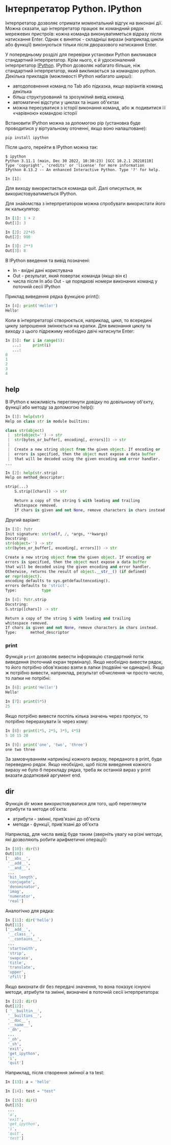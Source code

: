 # Інтерпретатор Python. IPython

Інтерпретатор дозволяє отримати моментальний відгук на виконані дії. Можна
сказати, що інтерпретатор працює як командний рядок мережевих
пристроїв: кожна команда виконуватиметься відразу після натискання Enter. Однак
є виняток - складніші вирази (наприклад цикли або функції) виконуються тільки
після дворазового натискання Enter.

У попередньому розділі для перевірки установки Python викликався стандартний
інтерпретатор. Крім нього, є й удосконалений інтерпретатор [IPython](http://ipython.readthedocs.io/en/stable/index.html).
IPython дозволяє
набагато більше, ніж стандартний інтерпретатор, який викликається за командою
python. Декілька прикладів (можливості IPython набагато ширші):

-  автодоповнення команд по Tab або підказка, якщо варіантів команд декілька
-  більш структурований та зрозумілий вивід команд
-  автоматичні відступи у циклах та інших об'єктах
-  можна пересуватися з історії виконання команд, або ж подивитися її «чарівною» командою історії

Встановити IPython можна за допомогою pip (установка буде проводитися у
віртуальному оточенні, якщо воно налаштоване):

```
pip install ipython
```

Після цього, перейти в IPython можна так:

```
$ ipython
Python 3.11.1 (main, Dec 30 2022, 10:30:23) [GCC 10.2.1 20210110]
Type 'copyright', 'credits' or 'license' for more information
IPython 8.13.2 -- An enhanced Interactive Python. Type '?' for help.

In [1]:
```

Для виходу використається команда quit. Далі описується, як
використовуватиметься IPython.

Для знайомства з інтерпретатором можна спробувати використати його як
калькулятор:

```python
In [1]: 1 + 2
Out[1]: 3

In [2]: 22*45
Out[2]: 990

In [3]: 2**3
Out[3]: 8
```

В IPython введення та вивід позначені:

-  In - вхідні дані користувача
-  Out - результат, який повертає команда (якщо він є)
-  числа після In або Out - це порядкові номери виконаних команд у поточній сесії IPython

Приклад виведення рядка функцією print():

```python
In [4]: print('Hello!')
Hello!
```

Коли в інтерпретаторі створюється, наприклад, цикл, то всередині циклу
запрошення змінюється на крапки. Для виконання циклу та виходу з цього
підрежиму необхідно двічі натиснути Enter:

```python
In [5]: for i in range(5):
   ...:     print(i)
   ...:
0
1
2
3
4
```

## help

В IPython є можливість переглянути довідку по довільному об'єкту, функції або
методу за допомогою help():

```python
In [1]: help(str)
Help on class str in module builtins:

class str(object)
 |  str(object='') -> str
 |  str(bytes_or_buffer[, encoding[, errors]]) -> str
 |
 |  Create a new string object from the given object. If encoding or
 |  errors is specified, then the object must expose a data buffer
 |  that will be decoded using the given encoding and error handler.
...

In [2]: help(str.strip)
Help on method_descriptor:

strip(...)
    S.strip([chars]) -> str

    Return a copy of the string S with leading and trailing
    whitespace removed.
    If chars is given and not None, remove characters in chars instead.
```

Другий варіант:

```python
In [3]: ?str
Init signature: str(self, /, *args, **kwargs)
Docstring:
str(object='') -> str
str(bytes_or_buffer[, encoding[, errors]]) -> str

Create a new string object from the given object. If encoding or
errors is specified, then the object must expose a data buffer
that will be decoded using the given encoding and error handler.
Otherwise, returns the result of object.__str__() (if defined)
or repr(object).
encoding defaults to sys.getdefaultencoding().
errors defaults to 'strict'.
Type:           type

In [4]: ?str.strip
Docstring:
S.strip([chars]) -> str

Return a copy of the string S with leading and trailing
whitespace removed.
If chars is given and not None, remove characters in chars instead.
Type:      method_descriptor
```

### print

Функція ``print`` дозволяє вивести інформацію стандартний потік виведення
(поточний екран терміналу).  Якщо необхідно вивести рядок, то його потрібно
обов'язково взяти в лапки (подвійні чи одинарні). Якщо ж потрібно вивести,
наприклад, результат обчислення чи просто число, то лапки не потрібні:

```python
In [6]: print('Hello!')
Hello!

In [7]: print(5*5)
25
```

Якщо потрібно вивести поспіль кілька значень через пропуск, то потрібно
перерахувати їх через кому:

```python
In [8]: print(1*5, 2*5, 3*5, 4*5)
5 10 15 20

In [9]: print('one', 'two', 'three')
one two three
```

За замовчуванням наприкінці кожного виразу, переданого в print, буде
переведено рядок. Якщо необхідно, щоб після виведення кожного виразу не було б
перекладу рядка, треба як останній вираз у print вказати додатковий аргумент
end.


## dir


Функція dir може використовуватися для того, щоб переглянути атрибути та методи
об'єкта:

* атрибути - змінні, прив'язані до об'єкта
* методи - функції, прив'язані до об'єкта

Наприклад, для числа вивід буде таким (зверніть увагу на різні методи, які
дозволяють робити арифметичні операції):

```python
In [10]: dir(5)
Out[10]:
['__abs__',
 '__add__',
 '__and__',
 ...
 'bit_length',
 'conjugate',
 'denominator',
 'imag',
 'numerator',
 'real']
```

Аналогічно для рядка:

```python
In [11]: dir('hello')
Out[11]:
['__add__',
 '__class__',
 '__contains__',
 ...
 'startswith',
 'strip',
 'swapcase',
 'title',
 'translate',
 'upper',
 'zfill']
```

Якщо виконати dir без передачі значення, то вона показує існуючі методи,
атрибути та змінні, визначені в поточній сесії інтерпретатора:

```python
In [12]: dir()
Out[12]:
[ '__builtin__',
 '__builtins__',
 '__doc__',
 '__name__',
 '_dh',
 ...
 '_oh',
 '_sh',
 'exit',
 'get_ipython',
 'i',
 'quit']
```

Наприклад, після створення змінної a та test:

```python
In [13]: a = 'hello'

In [14]: test = "test"

In [15]: dir()
Out[15]:
 ...
 'a',
 'exit',
 'get_ipython',
 'i',
 'quit',
 'test']
```
